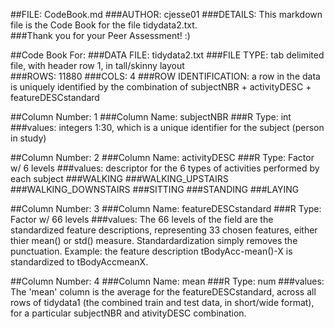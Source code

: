 ##FILE: CodeBook.md
###AUTHOR: cjesse01
###DETAILS: This markdown file is the Code Book for the file tidydata2.txt.  
###Thank you for your Peer Assessment! :)

##Code Book For:
###DATA FILE: tidydata2.txt
###FILE TYPE: tab delimited file, with header row 1, in tall/skinny layout      		
###ROWS: 11880
###COLS: 4
###ROW IDENTIFICATION:  a row in the data is uniquely identified by the combination of subjectNBR + activityDESC + featureDESCstandard

##Column Number: 1
###Column Name: subjectNBR
###R Type: int
###values: integers 1:30, which is a unique identifier for the subject (person in study)

##Column Number: 2
###Column Name: activityDESC
###R Type: Factor w/ 6 levels
###values: descriptor for the 6 types of activities performed by each subject
###WALKING
###WALKING_UPSTAIRS
###WALKING_DOWNSTAIRS
###SITTING
###STANDING
###LAYING

##Column Number: 3
###Column Name: featureDESCstandard
###R Type: Factor w/ 66 levels
###values: The 66 levels of the field are the standardized feature descriptions, representing 33 chosen features, either thier mean() or std() measure. Standardardization simply removes the punctuation. Example: the feature description tBodyAcc-mean()-X is standardized to tBodyAccmeanX.

##Column Number: 4
###Column Name: mean
###R Type: num
###values: The 'mean' column is the average for the featureDESCstandard, across all rows of tidydata1 (the combined train and test data, in short/wide format), for a particular subjectNBR and ativityDESC combination.

